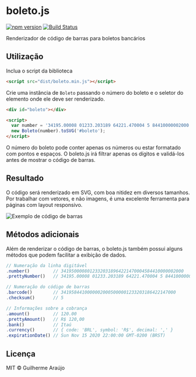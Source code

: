 # boleto.js

[![npm version](https://badge.fury.io/js/boleto.js.svg)](https://badge.fury.io/js/boleto.js)
[![Build Status](https://travis-ci.org/guilhermearaujo/boleto.js.svg?branch=master)](https://travis-ci.org/guilhermearaujo/boleto.js)

Renderizador de código de barras para boletos bancários

## Utilização

Inclua o script da biblioteca

```html
<script src="dist/boleto.min.js"></script>
```

Crie uma instância de `Boleto` passando o número do boleto e o seletor do elemento onde ele deve ser renderizado.

```html
<div id="boleto"></div>

<script>
  var number = '34195.00008 01233.203189 64221.470004 5 84410000002000';
  new Boleto(number).toSVG('#boleto');
</script>
```

O número do boleto pode conter apenas os números ou estar formatado com pontos e espaços.
O boleto.js irá filtrar apenas os dígitos e validá-los antes de mostrar o código de barras.

## Resultado

O código será renderizado em SVG, com boa nitidez em diversos tamanhos.
Por trabalhar com vetores, e não imagens, é uma excelente ferramenta para páginas com layout responsivo.

![Exemplo de código de barras](https://cl.ly/0l3s1R3V2A2M/download/Image%202016-07-17%20at%2000.06.46.png)

## Métodos adicionais

Além de renderizar o código de barras, o boleto.js também possui alguns métodos que podem facilitar a exibição de dados.

```javascript
// Numeração da linha digitável
.number()         // 34195000080123320318964221470004584410000002000
.prettyNumber()   // 34195.00008 01233.203189 64221.470004 5 84410000002000

// Numeração do código de barras
.barcode()        // 34195844100000020005000001233203186422147000
.checksum()       // 5

// Informações sobre a cobrança
.amount()         // 120.00
.prettyAmount()   // R$ 120,00
.bank()           // Itaú
.currency()       // { code: 'BRL', symbol: 'R$', decimal: ',' }
.expirationDate() // Sun Nov 15 2020 22:00:00 GMT-0200 (BRST)
```
## Licença

MIT © Guilherme Araújo
